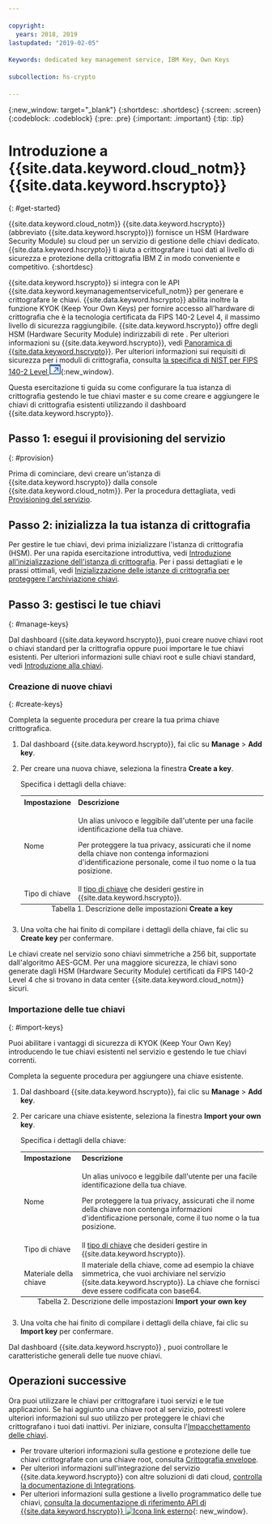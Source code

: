 ```yaml
---

copyright:
  years: 2018, 2019
lastupdated: "2019-02-05"

Keywords: dedicated key management service, IBM Key, Own Keys

subcollection: hs-crypto

---
```


{:new_window: target="_blank"}
{:shortdesc: .shortdesc}
{:screen: .screen}
{:codeblock: .codeblock}
{:pre: .pre}
{:important: .important}
{:tip: .tip}

# Introduzione a {{site.data.keyword.cloud_notm}} {{site.data.keyword.hscrypto}}
{: #get-started}

<!-- {{site.data.keyword.cloud}} {{site.data.keyword.hscrypto}} is in the BETA phase and is for tryout and test purpose only. To prevent data loss, use only test data in the current service. This restriction also applies to using {{site.data.keyword.hscrypto}} with other  {{site.data.keyword.cloud_notm}} services.
{:important} -->

{{site.data.keyword.cloud_notm}} {{site.data.keyword.hscrypto}} (abbreviato {{site.data.keyword.hscrypto}}) fornisce un HSM (Hardware Security Module) su cloud per un servizio di gestione delle chiavi dedicato. {{site.data.keyword.hscrypto}} ti aiuta a crittografare i tuoi dati al livello di sicurezza e protezione della crittografia IBM Z in modo conveniente e competitivo.
{:shortdesc}

{{site.data.keyword.hscrypto}} si integra con le API {{site.data.keyword.keymanagementservicefull_notm}} per generare e crittografare le chiavi. {{site.data.keyword.hscrypto}} abilita inoltre la funzione KYOK (Keep Your Own Keys) per fornire accesso all'hardware di crittografia che è la tecnologia certificata da FIPS 140-2 Level 4, il massimo livello di sicurezza raggiungibile. {{site.data.keyword.hscrypto}} offre degli HSM (Hardware Security Module) indirizzabili di rete <!-- and is accessible via PKCS#11 application programming interfaces (APIs) with several popular programming languages such as Java, JavaScript, Swift, and so on-->.  <!-- You can access {{site.data.keyword.hscrypto}} via an Advanced Cryptography Service Provider (ACSP) client, which communicates with the ACSP server to enable you to access the backend cryptographic resources.--> Per ulteriori informazioni su {{site.data.keyword.hscrypto}}, vedi [Panoramica di {{site.data.keyword.hscrypto}}](/docs/services/hs-crypto/overview.html). Per ulteriori informazioni sui requisiti di sicurezza per i moduli di crittografia, consulta [la specifica di NIST per FIPS 140-2 Level ![Icona link esterno](image/external_link.svg "Icona link esterno")](https://csrc.nist.gov/publications/detail/fips/140/2/final){:new_window}.

<!-- {{site.data.keyword.hscrypto}} is the cryptography that {{site.data.keyword.blockchainfull_notm}} Platform is built with. It is also a member of the {{site.data.keyword.cloud_notm}} Hyper Protect Family, including [{{site.data.keyword.cloud_notm}} Hyper Protect DBaaS ![External link icon](image/external_link.svg "External link icon")](https://cloud.ibm.com/docs/services/hypersecure-dbaas/index.html){:new_window}, {{site.data.keyword.cloud_notm}} {{site.data.keyword.hscrypto}}, [{{site.data.keyword.cloud_notm}} Container Service ![External link icon](image/external_link.svg "External link icon")](https://cloud.ibm.com/docs/containers/container_index.html){:new_window}, and [{{site.data.keyword.cloud_notm}} {{site.data.keyword.hsplatform}} ![External link icon](image/external_link.svg "External link icon")](https://cloud.ibm.com/docs/services/hypersecure-platform/index.html){:new_window}. -->

Questa esercitazione ti guida su come configurare la tua istanza di crittografia gestendo le tue chiavi master e su come creare e aggiungere le chiavi di crittografia esistenti utilizzando il dashboard {{site.data.keyword.hscrypto}}.


## Passo 1: esegui il provisioning del servizio
{: #provision}

Prima di cominciare, devi creare un'istanza di {{site.data.keyword.hscrypto}} dalla console {{site.data.keyword.cloud_notm}}. Per la procedura dettagliata, vedi [Provisioning del servizio](/docs/services/hs-crypto/provision.html).

## Passo 2: inizializza la tua istanza di crittografia

Per gestire le tue chiavi, devi prima inizializzare l'istanza di crittografia (HSM). Per una rapida esercitazione introduttiva, vedi [Introduzione all'inizializzazione dell'istanza di crittografia](/docs/services/hs-crypto/get_started_hsm.html). Per i passi dettagliati e le prassi ottimali, vedi [Inizializzazione delle istanze di crittografia per proteggere l'archiviazione chiavi](/docs/services/hs-crypto/initialize_hsm.html).

## Passo 3: gestisci le tue chiavi
{: #manage-keys}

Dal dashboard {{site.data.keyword.hscrypto}}, puoi creare nuove chiavi root o chiavi standard per la crittografia oppure puoi importare le tue chiavi esistenti. Per ulteriori informazioni sulle chiavi root e sulle chiavi standard, vedi [Introduzione alla chiavi](/docs/services/hs-crypto/keys_intro.html).

### Creazione di nuove chiavi
{: #create-keys}

Completa la seguente procedura per creare la tua prima chiave crittografica.

1. Dal dashboard {{site.data.keyword.hscrypto}}, fai clic su **Manage** &gt; **Add key**.
2. Per creare una nuova chiave, seleziona la finestra **Create a key**.

    Specifica i dettagli della chiave:

    <table>
      <tr>
        <th>Impostazione</th>
        <th>Descrizione</th>
      </tr>
      <tr>
        <td>Nome</td>
        <td>
          <p>Un alias univoco e leggibile dall'utente per una facile identificazione della tua chiave.</p>
          <p>Per proteggere la tua privacy, assicurati che il nome della chiave non contenga informazioni d'identificazione personale, come il tuo nome o la tua posizione.</p>
        </td>
      </tr>
      <tr>
        <td>Tipo di chiave</td>
        <td>Il <a href="/docs/services/key-protect/concepts/envelope-encryption.html#key-types">tipo di chiave</a> che desideri gestire in {{site.data.keyword.hscrypto}}.</td>
      </tr>
      <caption style="caption-side:bottom;">Tabella 1. Descrizione delle impostazioni <b>Create a key</b></caption>
    </table>

3. Una volta che hai finito di compilare i dettagli della chiave, fai clic su **Create key** per confermare.

Le chiavi create nel servizio sono chiavi simmetriche a 256 bit, supportate dall'algoritmo AES-GCM. Per una maggiore sicurezza, le chiavi sono generate dagli HSM (Hardware Security Module) certificati da FIPS 140-2 Level 4 che si trovano in data center {{site.data.keyword.cloud_notm}} sicuri.

### Importazione delle tue chiavi
{: #import-keys}

Puoi abilitare i vantaggi di sicurezza di KYOK (Keep Your Own Key) introducendo le tue chiavi esistenti nel servizio e gestendo le tue chiavi correnti.

Completa la seguente procedura per aggiungere una chiave esistente.

1. Dal dashboard {{site.data.keyword.hscrypto}}, fai clic su **Manage** &gt; **Add key**.
2. Per caricare una chiave esistente, seleziona la finestra **Import your own key**.

    Specifica i dettagli della chiave:

    <table>
      <tr>
        <th>Impostazione</th>
        <th>Descrizione</th>
      </tr>
      <tr>
        <td>Nome</td>
        <td>
          <p>Un alias univoco e leggibile dall'utente per una facile identificazione della tua chiave.</p>
          <p>Per proteggere la tua privacy, assicurati che il nome della chiave non contenga informazioni d'identificazione personale, come il tuo nome o la tua posizione.</p>
        </td>
      </tr>
      <tr>
        <td>Tipo di chiave</td>
        <td>Il <a href="/docs/services/key-protect/concepts/envelope-encryption.html#key-types">tipo di chiave</a> che desideri gestire in {{site.data.keyword.hscrypto}}.</td>
      </tr>
      <tr>
        <td>Materiale della chiave</td>
        <td>Il materiale della chiave, come ad esempio la chiave simmetrica, che vuoi archiviare nel servizio {{site.data.keyword.hscrypto}}. La chiave che fornisci deve essere codificata con base64.</td>
      </tr>
      <caption style="caption-side:bottom;">Tabella 2. Descrizione delle impostazioni <b>Import your own key</b></caption>
    </table>

3. Una volta che hai finito di compilare i dettagli della chiave, fai clic su **Import key** per confermare.

Dal dashboard {{site.data.keyword.hscrypto}} , puoi controllare le caratteristiche generali delle tue nuove chiavi.

## Operazioni successive

Ora puoi utilizzare le chiavi per crittografare i tuoi servizi e le tue applicazioni. Se hai aggiunto una chiave root al servizio, potresti volere ulteriori informazioni sul suo utilizzo per proteggere le chiavi che crittografano i tuoi dati inattivi. Per iniziare, consulta l'[Impacchettamento delle chiavi](/docs/services/hs-crypto/wrap-keys.html).

- Per trovare ulteriori informazioni sulla gestione e protezione delle tue chiavi crittografate con una chiave root, consulta [Crittografia envelope](/docs/services/key-protect/concepts/envelope-encryption.html).
- Per ulteriori informazioni sull'integrazione del servizio {{site.data.keyword.hscrypto}} con altre soluzioni di dati cloud, [controlla la documentazione di Integrations](/docs/services/key-protect/integrations/integrate-services.html).
- Per ulteriori informazioni sulla gestione a livello programmatico delle tue chiavi, [consulta la documentazione di riferimento API di {{site.data.keyword.hscrypto}} ![Icona link esterno](../../icons/launch-glyph.svg "Icona link esterno")](https://cloud.ibm.com/apidocs/hs-crypto){: new_window}.

<!-- Complete the following steps to provision {{site.data.keyword.hscrypto}}:
1. Log in to your [IBM Cloud account ![External link icon](image/external_link.svg "External link icon")](https://cloud.ibm.com/){:new_window}.
2. Visit [{{site.data.keyword.cloud_notm}} Experimental Services ![External link icon](image/external_link.svg "External link icon")](https://cloud.ibm.com/catalog/labs/){:new_window} to see the list of services in experimental phase.
3. From the **All Categories** navigation pane on the left, click the **Security** category under **Platform**.
4. From the list of services, click the **{{site.data.keyword.hscrypto}}** tile.
5. Select the **{{site.data.keyword.hscrypto}} Lite Plan**, and click **Create** to provision an instance of {{site.data.keyword.IBM_notm}} CloudCrypto in the account, region, and resource group where you log in.-->

<!-- ## Installing ACSP client libraries -->

<!-- You can access {{site.data.keyword.hscrypto}} via an Advanced Cryptography Service Provider (ACSP) client. Complete the following steps to install the ACSP client libraries in your local environment. -->

<!-- 1. Download the installation package from the [GitHub repository ![External link icon](image/external_link.svg "External link icon")](https://github.com/ibm-developer/ibm-cloud-hyperprotectcrypto){:new_window}. In the **packages** folder, choose the installation package file that is suitable for your operation system and CPU architecture. For example, for Ubuntu on x86, choose `acsp-pkcs11-client_1.5-3.5_amd64.deb`.
2. Install the package to install the ACSP client libraries with the `dpkg` command. For example, `dpkg -i acsp-pkcs11-client_1.5-3.5_amd64.deb`. -->



<!-- ## Configuring ACSP client -->

<!-- At the current stage, {{site.data.keyword.hscrypto}} provides only self-signed certificates.

You need to configure the ACSP client to enable a proper secure communication channel (mutual TLS) to your service instance in the cloud. -->

<!-- 1. In your {{site.data.keyword.hscrypto}} service instance in {{site.data.keyword.cloud_notm}}, select **Manage** from the left navigator.
2. On the "Manage" screen, click the **Download Config** button to download the `acsp_client_credentials.uue` file.
3. Copy the `acsp_client_credentials.uue` file to the `/opt/ibm/acsp-pkcs11-client/config` directory in your local environment.
4. In the `/opt/ibm/acsp-pkcs11-client/config` directory, decode the file with the following command:
       `base64 --decode acsp_client_credentials.uue > acsp_client_credentials.tar`
5. Extract the client credentials file with the following command:
       `tar xf acsp_client_credentials.tar`
6. Move the `server-config` files into the default place with the following command:
       `mv server-config/* ./`
7. Rename the client credentials file with the following command:
       `mv acsp.properties.client acsp.properties`
8. (Optional:) Change group ID of the files with the following command:
       `chown root.pkcs11 *`
9. Enable ACSP to use the proper config for the service instance in the cloud:
       `export ACSP_P11=/opt/ibm/acsp-pkcs11-client/config/acsp.properties` -->

<!-- Now your ACSP client is operational and your {{site.data.keyword.hscrypto}} is ready to use!

For more information about ACSP client installation and configuration, see [ACSP Client Installation and Configuration Guide ![External link icon](image/external_link.svg "External link icon")](https://github.com/ibm-developer/ibm-cloud-hyperprotectcrypto/blob/master/doc/ACSP-client-config-guide.pdf){:new_window}. -->
